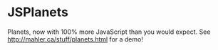 # JSPlanets
Planets, now with 100% more JavaScript than you would expect. See http://mahler.ca/stuff/planets.html for a demo!
